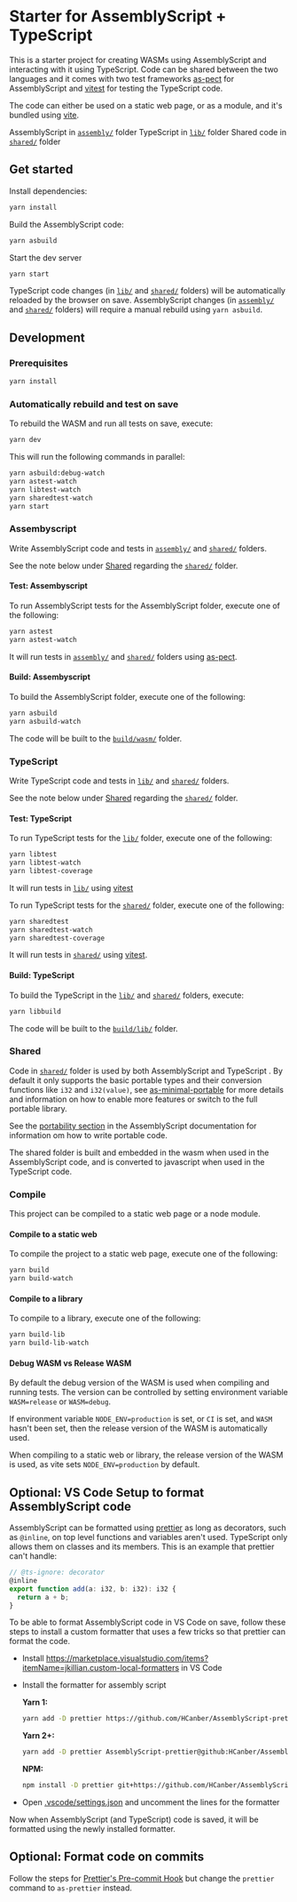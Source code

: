 # Starter for AssemblyScript + TypeScript

This is a starter project for creating WASMs using AssemblyScript and interacting with it using TypeScript. Code can be shared between the two languages and it comes with two test frameworks [as-pect](https://as-pect.gitbook.io/as-pect/) for AssemblyScript and [vitest](https://vitest.dev/) for testing the TypeScript code.

The code can either be used on a static web page, or as a module, and it's bundled using [vite](https://vitejs.dev/).

AssemblyScript in [`assembly/`](assembly) folder
TypeScript in [`lib/`](lib) folder
Shared code in [`shared/`](shared) folder

## Get started

Install dependencies:

```sh
yarn install
```

Build the AssemblyScript code:

```sh
yarn asbuild
```

Start the dev server

```sh
yarn start
```

TypeScript code changes (in [`lib/`](lib) and [`shared/`](shared) folders) will be automatically reloaded by the browser on save.
AssemblyScript changes (in [`assembly/`](assembly) and [`shared/`](shared) folders) will require a manual rebuild using `yarn asbuild`.

## Development

### Prerequisites

```sh
yarn install
```

### Automatically rebuild and test on save

To rebuild the WASM and run all tests on save, execute:

```sh
yarn dev
```

This will run the following commands in parallel:

```sh
yarn asbuild:debug-watch
yarn astest-watch
yarn libtest-watch
yarn sharedtest-watch
yarn start
```

### Assembyscript

Write AssemblyScript code and tests in [`assembly/`](assembly) and [`shared/`](shared) folders.

See the note below under [Shared](#shared) regarding the [`shared/`](shared) folder.

#### Test: Assembyscript

To run AssemblyScript tests for the AssemblyScript folder, execute one of the following:

```sh
yarn astest
yarn astest-watch
```

It will run tests in [`assembly/`](assembly) and [`shared/`](shared) folders using [as-pect](https://as-pect.gitbook.io/as-pect/).

#### Build: Assembyscript

To build the AssemblyScript folder, execute one of the following:

```sh
yarn asbuild
yarn asbuild-watch
```

The code will be built to the [`build/wasm/`](build/wasm) folder.

### TypeScript

Write TypeScript code and tests in [`lib/`](lib) and [`shared/`](shared) folders.

See the note below under [Shared](#shared) regarding the [`shared/`](shared) folder.

#### Test: TypeScript

To run TypeScript tests for the [`lib/`](lib) folder, execute one of the following:

```sh
yarn libtest
yarn libtest-watch
yarn libtest-coverage
```

It will run tests in [`lib/`](lib) using [vitest](https://vitest.dev/)

To run TypeScript tests for the [`shared/`](shared) folder, execute one of the following:

```sh
yarn sharedtest
yarn sharedtest-watch
yarn sharedtest-coverage
```

It will run tests in [`shared/`](shared) using [vitest](https://vitest.dev/).

#### Build: TypeScript

To build the TypeScript in the [`lib/`](lib) and [`shared/`](shared) folders, execute:

```sh
yarn libbuild
```

The code will be built to the [`build/lib/`](build/lib) folder.

### Shared

Code in [`shared/`](shared) folder is used by both AssemblyScript and TypeScript . By default it only supports the basic portable types and their conversion functions like `i32` and `i32(value)`, see [as-minimal-portable](as-minimal-portable/README.md) for more details and information on how to enable more features or switch to the full portable library.

See the [portability section](https://www.AssemblyScript.org/compiler.html#portability) in the AssemblyScript documentation for information om how to write portable code.

The shared folder is built and embedded in the wasm when used in the AssemblyScript code, and is converted to javascript when used in the TypeScript code.

### Compile

This project can be compiled to a static web page or a node module.

#### Compile to a static web

To compile the project to a static web page, execute one of the following:

```sh
yarn build
yarn build-watch
```

#### Compile to a library

To compile to a library, execute one of the following:

```sh
yarn build-lib
yarn build-lib-watch
```

#### Debug WASM vs Release WASM

By default the debug version of the WASM is used when compiling and running tests.
The version can be controlled by setting environment variable `WASM=release` or `WASM=debug`.

If environment variable `NODE_ENV=production` is set, or `CI` is set, and `WASM` hasn't been set, then the release version of the WASM is automatically used.

When compiling to a static web or library, the release version of the WASM is used, as vite sets `NODE_ENV=production` by default.

## Optional: VS Code Setup to format AssemblyScript code

AssemblyScript can be formatted using [prettier](https://prettier.io/) as long as decorators, such as `@inline`, on top level functions and variables aren't used. TypeScript only allows them on classes and its members.
This is an example that prettier can't handle:

```ts
// @ts-ignore: decorator
@inline
export function add(a: i32, b: i32): i32 {
  return a + b;
}
```

To be able to format AssemblyScript code in VS Code on save, follow these steps to install a custom formatter that uses a few tricks so that prettier can format the code.

- Install https://marketplace.visualstudio.com/items?itemName=jkillian.custom-local-formatters in VS Code

- Install the formatter for assembly script

  **Yarn 1:**

  ```sh
  yarn add -D prettier https://github.com/HCanber/AssemblyScript-prettier
  ```

  **Yarn 2+:**

  ```sh
  yarn add -D prettier AssemblyScript-prettier@github:HCanber/AssemblyScript-prettier
  ```

  **NPM:**

  ```sh
  npm install -D prettier git+https://github.com/HCanber/AssemblyScript-prettier.git
  ```

- Open [.vscode/settings.json](.vscode/settings.json) and uncomment the lines for the formatter

Now when AssemblyScript (and TypeScript) code is saved, it will be formatted using the newly installed formatter.

## Optional: Format code on commits

Follow the steps for [Prettier's Pre-commit Hook](https://prettier.io/docs/en/precommit.html) but change the `prettier` command to `as-prettier` instead.
